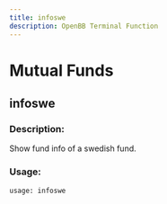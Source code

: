 ```yaml
---
title: infoswe
description: OpenBB Terminal Function
---
```


# Mutual Funds

## infoswe

### Description: 

Show fund info of a swedish fund.

### Usage: 
```python
usage: infoswe
```



